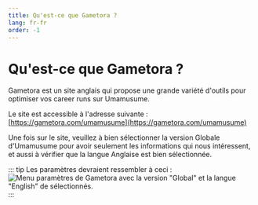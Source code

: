 ```yaml
---
title: Qu'est-ce que Gametora ?
lang: fr-fr
order: -1
---
```


# Qu'est-ce que Gametora ?

Gametora est un site anglais qui propose une grande variété d'outils pour optimiser vos career runs sur Umamusume.

Le site est accessible à l'adresse suivante : [https://gametora.com/umamusume](https://gametora.com/umamusume)

Une fois sur le site, veuillez à bien sélectionner la version Globale d'Umamusume pour avoir seulement les informations qui nous intéressent, et aussi à vérifier que la langue Anglaise est bien sélectionnée.

::: tip Les paramètres devraient ressembler à ceci :
![Menu paramètres de Gametora avec la version "Global" et la langue "English" de sélectionnés.](/assets/Gametora/parametres.png)
:::